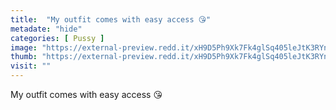 ```yaml
---
title:  "My outfit comes with easy access 😘"
metadate: "hide"
categories: [ Pussy ]
image: "https://external-preview.redd.it/xH9D5Ph9Xk7Fk4glSq405leJtK3RYnDU9QFsOmE9Wdk.jpg?auto=webp&s=09da6407a9ea6c5f969a0bafc420ee2e29c53320"
thumb: "https://external-preview.redd.it/xH9D5Ph9Xk7Fk4glSq405leJtK3RYnDU9QFsOmE9Wdk.jpg?width=1080&crop=smart&auto=webp&s=1bab88affdcb5bc38ad0dbdaf294b3c28cc04197"
visit: ""
---
```

My outfit comes with easy access 😘
